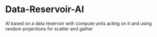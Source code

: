 # Data-Reservoir-AI
AI based on a data reservoir with compute units acting on it and using random projections for scatter and gather
